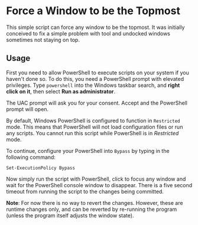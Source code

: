 # Force a Window to be the Topmost

This simple script can force any window to be the topmost. It was initially conceived to fix a simple problem with tool and undocked windows sometimes not staying on top.

## Usage

First you need to allow PowerShell to execute scripts on your system if you haven't done so. To do this, you need a PowerShell prompt with elevated privileges. Type `powershell` into the Windows taskbar search, and **right click on it**, then select **Run as administrator**.

The UAC prompt will ask you for your consent. Accept and the PowerShell prompt will open.

By default, Windows PowerShell is configured to function in `Restricted`  mode. This means that PowerShell will not load configuration files or run any scripts. You cannot run this script while PowerShell is in *Restricted* mode.

To continue, configure your PowerShell into `Bypass` by typing in the following command:

```
Set-ExecutionPolicy Bypass
```

Now simply run the script with PowerShell, click to focus any window and wait for the PowerShell console window to disappear. There is a five second timeout from running the script to the changes being committed.

**Note**: For now there is no way to revert the changes. However, these are runtime changes only, and can be reverted by re-running the program (unless the program itself adjusts the window state).
